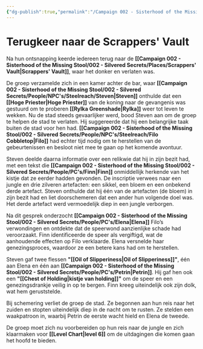 ```yaml
---
{"dg-publish":true,"permalink":"/Campaign 002 - Sisterhood of the Missing Stool/002 - Silvered Secrets/Notes/Session recaps/017 Terugkeer naar de Scrappers' Vault/"}
---
```


# Terugkeer naar de **Scrappers' Vault**

Na hun ontsnapping keerde iedereen terug naar de **[[Campaign 002 - Sisterhood of the Missing Stool/002 - Silvered Secrets/Places/Scrappers' Vault\|Scrappers' Vault]]**, waar het donker en verlaten was.

De groep verzamelde zich in een kamer achter de bar, waar **[[Campaign 002 - Sisterhood of the Missing Stool/002 - Silvered Secrets/People/NPC's/Steelreach/Steven\|Steven]]** onthulde dat een **[[Hoge Priester\|Hoge Priester]]** van de koning naar de gevangenis was gestuurd om te proberen **[[Rylka Greenshade\|Rylka]]** weer tot leven te wekken. Nu de stad steeds gevaarlijker werd, bood Steven aan om de groep te helpen de stad te verlaten. Hij suggereerde dat hij een belangrijke taak buiten de stad voor hen had. **[[Campaign 002 - Sisterhood of the Missing Stool/002 - Silvered Secrets/People/NPC's/Steelreach/Filo Cobbletop\|Filo]]** had echter tijd nodig om te herstellen van de gebeurtenissen en besloot niet mee te gaan op het komende avontuur.

Steven deelde daarna informatie over een relikwie dat hij in zijn bezit had, met een tekst die **[[Campaign 002 - Sisterhood of the Missing Stool/002 - Silvered Secrets/People/PC's/Finn\|Finn]]** onmiddellijk herkende van het kistje dat ze eerder hadden gevonden. De inscriptie verwees naar een jungle en drie zilveren artefacten: een sikkel, een bloem en een onbekend derde artefact. Steven onthulde dat hij één van de artefacten (de bloem) in zijn bezit had en liet doorschemeren dat een ander hun volgende doel was. Het derde artefact werd vermoedelijk diep in een jungle verborgen.

Na dit gesprek onderzocht **[[Campaign 002 - Sisterhood of the Missing Stool/002 - Silvered Secrets/People/PC's/Elena\|Elena]]** Filo’s verwondingen en ontdekte dat de speerwond aanzienlijke schade had veroorzaakt. Finn identificeerde de speer als vergiftigd, wat de aanhoudende effecten op Filo verklaarde. Elena versnelde haar genezingsproces, waardoor ze een betere kans had om te herstellen.

Steven gaf twee flessen **"[[Oil of Slipperiness\|Oil of Slipperiness]]"**, één aan Elena en één aan **[[Campaign 002 - Sisterhood of the Missing Stool/002 - Silvered Secrets/People/PC's/Petrin\|Petrin]]**. Hij gaf hen ook een **"[[Chest of Holding\|kistje van holding]]"** om de speer en een genezingsdrankje veilig in op te bergen. Finn kreeg uiteindelijk ook zijn dolk, wat hem geruststelde.

Bij schemering verliet de groep de stad. Ze begonnen aan hun reis naar het zuiden en stopten uiteindelijk diep in de nacht om te rusten. Ze stelden een waakpatroon in, waarbij Petrin de eerste wacht hield en Elena de tweede.

De groep moet zich nu voorbereiden op hun reis naar de jungle en zich klaarmaken voor **[[Level Chart\|level 6]]** om de uitdagingen die komen gaan het hoofd te bieden.